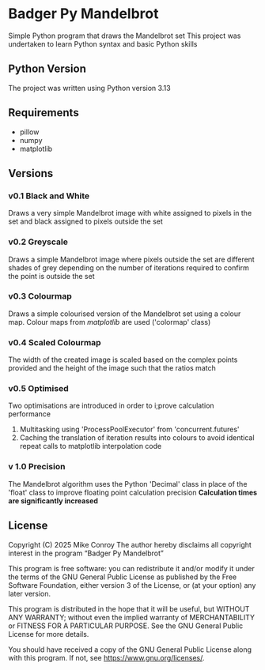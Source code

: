 # Badger Py Mandelbrot
Simple Python program that draws the Mandelbrot set
This project was undertaken to learn Python syntax and basic Python skills

## Python Version
The project was written using Python version 3.13

## Requirements
- pillow
- numpy
- matplotlib

## Versions
### v0.1 Black and White
Draws a very simple Mandelbrot image with white assigned to pixels in the set and black assigned to pixels outside the set

### v0.2 Greyscale
Draws a simple Mandelbrot image where pixels outside the set are different shades of grey depending on the number of iterations required to confirm the point is outside the set

### v0.3 Colourmap
Draws a simple colourised version of the Mandelbrot set using a colour map. Colour maps from *matplotlib* are used ('colormap' class)

### v0.4 Scaled Colourmap
The width of the created image is scaled based on the complex points provided and the height of the image such that the ratios match

### v0.5 Optimised
Two optimisations are introduced in order to i;prove calculation performance
1. Multitasking using 'ProcessPoolExecutor' from 'concurrent.futures'
2. Caching the translation of iteration results into colours to avoid identical repeat calls to matplotlib interpolation code

### v 1.0 Precision
The Mandelbrot algorithm uses the Python 'Decimal' class in place of the 'float' class to improve floating point calculation precision
**Calculation times are significantly increased**

## License
Copyright (C) 2025  Mike Conroy
The author hereby disclaims all copyright interest in the program “Badger Py Mandelbrot”

This program is free software: you can redistribute it and/or modify it under the
terms of the GNU General Public License as published by the Free Software Foundation, 
either version 3 of the License, or (at your option) any later version.

This program is distributed in the hope that it will be useful, but WITHOUT ANY WARRANTY;
without even the implied warranty of MERCHANTABILITY or FITNESS FOR A PARTICULAR PURPOSE.
See the GNU General Public License for more details.

You should have received a copy of the GNU General Public License along with this program.
If not, see <https://www.gnu.org/licenses/>.